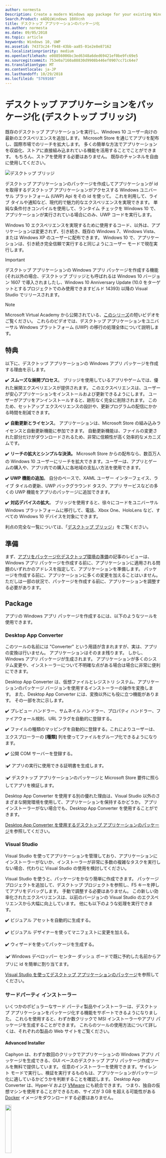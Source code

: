 ```yaml
---
author: normesta
Description: Create a modern Windows app package for your existing Windows Forms, WPF, or Win32 app or game. Add modern experiences for Windows 10 users and simplify deployment and monetization.
Search.Product: eADQiWindows 10XVcnh
title: デスクトップ アプリケーションのパッケージ化
ms.author: normesta
ms.date: 09/05/2018
ms.topic: article
keywords: Windows 10, UWP
ms.assetid: 74373c24-f948-43bb-aa85-01e2e8e87162
ms.localizationpriority: medium
ms.openlocfilehash: e08856006bc3ed6348a6ded69421ef0be9fc69e5
ms.sourcegitcommit: 753e0a7160a88830d9908b446ef0907cc71c64e7
ms.translationtype: MT
ms.contentlocale: ja-JP
ms.lasthandoff: 10/29/2018
ms.locfileid: "5769168"
---
```

# <a name="package-desktop-applications-desktop-bridge"></a>デスクトップ アプリケーションをパッケージ化 (デスクトップ ブリッジ)

既存のデスクトップ アプリケーションを実行し、Windows 10 ユーザー向けの最新のエクスペリエンスを追加します。 Microsoft Store を通じてアプリを配布し、国際市場でのリーチを拡大します。 多くの簡単な方法でアプリケーションを収益化、ストアに直接組み込まれている機能を活用することでことができます。 もちろん、ストアを使用する必要はありません。 既存のチャンネルを自由に使用してください。

![デスクトップ ブリッジ](images/desktop-to-uwp/desktop-bridge-4.png)

デスクトップ アプリケーションのパッケージを作成してアプリケーションが id を取得するデスクトップ アプリケーションがアクセスする Windows ユニバーサル プラットフォーム (UWP) Api をその id を使って。 これを利用して、ライブ タイルや通知など、現代的で魅力的なエクスペリエンスを実現できます。  単純な条件付きコンパイルを使用して、ランタイム チェックを Windows 10 で、アプリケーションが実行されている場合にのみ、UWP コードを実行します。

Windows 10 エクスペリエンスを実現するために使用するコード、以外は、アプリケーションは変更されず、引き続き、既存の Windows 7、Windows Vista、または Windows XP のユーザーに配布できます。 Windows 10 で、アプリケーションは、引き続き完全信頼で実行すると同じようにユーザー モードで現在実行します。

>[!IMPORTANT]
>デスクトップ アプリケーションの Windows アプリ パッケージを作成する機能 (それ以外の場合、デスクトップ ブリッジとも呼ばれるは Windows 10 バージョン 1607 で導入されましたし、Windows 10 Anniversary Update (10.0 をターゲットとするプロジェクトでのみ使用できますビルド 14393) 以降の Visual Studio でリリースされます。

> [!NOTE]
> Microsoft Virtual Academy から公開されている、<a href="https://mva.microsoft.com/en-US/training-courses/developers-guide-to-the-desktop-bridge-17373?l=oZG0B1WhD_8406218965/">このシリーズ</a>の短いビデオをご覧ください。 これらのビデオでは、デスクトップ アプリケーションをユニバーサル Windows プラットフォーム (UWP) の移行の処理全体について説明します。

## <a name="benefits"></a>特典

以下に、デスクトップ アプリケーションの Windows アプリ パッケージを作成する理由を示します。

:heavy_check_mark: **スムーズな展開プロセス**。 ブリッジを使用しているアプリやゲームでは、優れた展開エクスペリエンスが提供されます。 このエクスペリエンスは、ユーザーが安心アプリケーションをインストールおよび更新できるようにします。 ユーザーがアプリをアンインストールすると、跡形なく完全に削除されます。 このため、セットアップ エクスペリエンスの設計や、更新プログラムの配信にかかる時間を削減できます。

:heavy_check_mark: **自動更新とライセンス**。 アプリケーションは、Microsoft Store の組み込みライセンスと自動更新機能に参加できます。 自動更新機能は、ファイルの変更された部分だけがダウンロードされるため、非常に信頼性が高く効率的なメカニズムです。

:heavy_check_mark: **リーチの拡大とシンプルな決済。** Microsoft Store からの配布なら、数百万人の Windows 10 ユーザーにリーチを拡大できます。ユーザーは、アプリとゲームの購入や、アプリ内での購入に各地域の支払い方法を使用できます。

:heavy_check_mark: **UWP 機能の追加**。  自分のペースで、XAML ユーザー インターフェイス、ライブ タイルの更新、UWP バックグラウンド タスク、アプリ サービスなどの多くの UWP 機能をアプリのパッケージに追加できます。

:heavy_check_mark: **対応デバイスの拡大**。 ブリッジを使用すると、徐々にコードをユニバーサル Windows プラットフォームに移行して、電話、Xbox One、HoloLens など、すべての Windows 10 デバイスを対象にできます。

利点の完全な一覧については、「[デスクトップ ブリッジ](https://developer.microsoft.com/windows/bridges/desktop)」をご覧ください。

## <a name="prepare"></a>準備

まず、[アプリをパッケージ化デスクトップ環境の準備](desktop-to-uwp-prepare.md)の記事のレビューは、Windows アプリ パッケージを作成する前に、アプリケーションに適用される問題のいずれかのアドレスを指定して、アプリケーションを準備します。 パッケージを作成する前に、アプリケーションに多くの変更を加えることはいません。 ただしは一部の状況で、パッケージを作成する前に、アプリケーションを調整する必要があります。

<a id="convert" />

## <a name="package"></a>Package

アプリの Windows アプリ パッケージを作成するには、以下のようなツールを使用できます。

### <a name="desktop-app-converter"></a>Desktop App Converter

このツールの名前には "Converter" という用語が含まれますが、実は、アプリの変換は行いません。 アプリケーションはそのまま残ります。 しかし、Windows アプリ パッケージが生成されます。 アプリケーションが多くのシステム変更や、インストーラーについて不明確な点がある場合は場合に非常に便利にできます。

Desktop App Converter は、仮想ファイルとレジストリ システム、アプリケーションのパッケージ バージョンを使用するインストーラーの操作を変換します。 また、Desktop App Converter には、変換以外にも役に立つ機能があります。 その一部を次に示します。

:heavy_check_mark: プレビュー ハンドラー、サムネイル ハンドラー、プロパティ ハンドラー、ファイアウォール規則、URL フラグを自動的に登録する。

:heavy_check_mark: ファイルの種類のマッピングを自動的に登録する。これによりユーザーは、エクスプローラーの **[種類]** 列を使ってファイルをグループ化できるようになります。

:heavy_check_mark: 公開 COM サーバーを登録する。

::heavy_check_mark: アプリの実行に使用できる証明書を生成します。

::heavy_check_mark: デスクトップ アプリケーションのパッケージと Microsoft Store 要件に照らしてアプリを検証します。

Desktop App Converter を使用する別の優れた理由は、Visual Studio 以外のさまざまな開発環境を使用して、アプリケーションを保持するかどうか。 アプリ インストーラーがない場合でも、Desktop App Converter を使用することができます。

[Desktop App Converter を使用するデスクトップ アプリケーションのパッケージ](desktop-to-uwp-run-desktop-app-converter.md)を参照してください。

### <a name="visual-studio"></a>Visual Studio

Visual Studio を使ってアプリケーションを管理しており、アプリケーションにインストーラーがないか、インストーラーが非常に多数の複雑なタスクを実行しない場合、代わりに Visual Studio の使用を検討してください。

Visual Studio を使うと、パッケージをかなり簡単に作成できます。 パッケージ プロジェクトを追加して、デスクトップ プロジェクトを参照し、F5 キーを押してアプリをデバッグします。 手動で調整する必要はありません。 この新しい効率化されたエクスペリエンスは、以前のバージョンの Visual Studio のエクスペリエンスから大幅に向上しています。 他にも以下のような処理を実行できます。

:heavy_check_mark: ビジュアル アセットを自動的に生成する。

:heavy_check_mark: ビジュアル デザイナーを使ってマニフェストに変更を加える。

:heavy_check_mark: ウィザードを使ってパッケージを生成する。

::heavy_check_mark: Windows デベロッパー センター ダッシュ ボードで既に予約した名前からアプリに id を簡単に割り当てます。

[Visual Studio を使ってデスクトップ アプリケーションのパッケージ](desktop-to-uwp-packaging-dot-net.md)を参照してください。

### <a name="third-party-installer"></a>サードパーティ インストーラー

 いくつかのポピュラーなサード パーティ製品やインストーラーは、デスクトップ アプリケーションをパッケージ化する機能をサポートできるようになりました。 これらを使用すると、わずか数クリックで MSI インストーラーやアプリ パッケージを生成することができます。 これらのツールの使用方法について詳しくは、それぞれの製品の Web サイトをご覧ください。

#### <a name="advanced-installer"></a>Advanced Installer

Caphyon は、わずか数回のクリックでアプリケーションの Windows アプリ パッケージを生成できる、GUI ベースのデスクトップ アプリ パッケージ作成ツールを無料で提供しています。 任意のインストーラーを使用できます。サイレント モードで実行し、検証を実行するものもは、アプリケーションがパッケージ化に適しているかどうかを判断することを確認します。
Desktop App Converter は、Hyper-V および [VMware](http://www.vmware.com/) にも統合できます。 つまり、独自の仮想マシンを使用することができるため、サイズが 3 GB を超える可能性がある [Docker](https://docs.docker.com/) イメージをダウンロードする必要はありません。

<img width="20%" src="images/desktop-to-uwp/Advanced_Installer_Vertical.png">

[Advanced Installer](http://www.advancedinstaller.com/) を使用すると、既存のプロジェクトから MSI と [Windows アプリ パッケージ](http://www.advancedinstaller.com/uwp-app-package.html)を生成できます。 また、Advanced installer では、Microsoft Desktop App Converter を使用して生成した Windows アプリ パッケージをインポートすることもできます。 インポートしたアプリ パッケージは、UWP アプリ用に設計されたビジュアル ツールを使用して管理できます。

Advanced Installer では、Visual Studio 2017 および 2015 用の拡張機能も提供されており、これらは[デスクトップ ブリッジ アプリのビルドとデバッグ](http://www.advancedinstaller.com/debug-desktop-bridge-apps.html)に使用できます。

簡単な紹介については、こちらの[ビデオ](https://www.youtube.com/watch?v=cmLKgn04Vfg&feature=youtu.be)をご覧ください。

> [!TIP]
> 最近リリースされた [Advanced Installer Express Edition](https://www.advancedinstaller.com/express-edition.html) をチェックしてみてください。

#### <a name="cloudhouse-compatibility-containers"></a>Cloudhouse 互換性コンテナー

Windows 10 および Windows 10 S と互換性のない基幹業務アプリケーションを利用している企業ユーザーの場合、Cloudhouse の互換性コンテナーを使用すると、ソース コードを変更することなく Windows XP アプリケーションと Windows 7 アプリケーションを Windows 10 で実行することや、ユニバーサル Windows プラットフォーム (UWP) で実行できるように変換して、ビジネス向け Microsoft Store や Microsoft InTune を通じて配布することができます。 [無料試用版](http://www.cloudhouse.com/free-trial)に登録してください。

<img width="20%" src="images/desktop-to-uwp/cloudhouse-container-logo.png">

Cloudhouse が提供する Auto Packager は、アプリケーションが現在実行されているオペレーティング システム (Windows XP など) で、基幹業務アプリケーションをパッケージ化して[互換性コンテナー](https://docs.cloudhouse.com/37613-overview/266723-compatibility-containers-for-applications)を作成し、UWP に[変換できるようにアプリを準備](https://docs.cloudhouse.com/37613-overview/266725-compatibility-containers-for-desktop-bridge?from_search=17883905)します。 コンテナーはその後、Microsoft の Desktop App Converter ツールと統合して新しい Windows アプリ パッケージ形式に変換されます。

Auto Packager では、インストール/キャプチャおよび実行時分析を使用して、アプリケーションを Windows 10 で実行できるようにするために必要なアプリケーションのファイル、レジストリ、ランタイム、依存関係、および互換性とリダイレクト エンジンを含む、アプリケーションのコンテナーを作成します。 コンテナーは、アプリケーションとそのランタイムの分離を実現し、ユーザーのデバイスで実行されている他のアプリケーションへの影響や競合を回避できます。

ビジネス向け Microsoft Store を通じてビジネス アプリケーションを提供する方法の詳細については、[リリースに関するブログの記事](http://www.cloudhouse.com/resources/release-solution-to-get-any-line-of-business-app-to-uwp)をご覧ください。

#### <a name="firegiant"></a>FireGiant

[FireGiant Appx 拡張機能](https://www.firegiant.com/products/wix-expansion-pack/appx)を使用すると、同一の WiX ソース コードから Windows アプリ パッケージと MSI パッケージを同時に作成できます。 ビルドするたびに、Windows アプリ パッケージと MSI による Windows の以前のバージョンを使った Windows 10 をターゲットことができます。

<img width="20%" src="images/desktop-to-uwp/FG3rdPartyLogo.png">

FireGiant Appx 拡張機能では、WiX プロジェクトの静的分析とインテリジェント エミュレーションを使用して、コンテナーや仮想マシンによるディスク領域や実行時のオーバーヘッドが生じることなく、Windows アプリ パッケージを作成します。

FireGiant Appx 拡張機能は、実行することでインストーラーを変換するわけではありません。そのため、インストーラーを繰り返し Windows アプリ パッケージに変換する必要はなく、WiX インストーラーをそのまま維持できます。 さまざまな Windows バージョンのユーザーはすべて、最新の機能強化を入手できます。MSI と Windows アプリ パッケージが同期していないことを開発者が心配する必要はありません。

この[ビデオ](https://www.youtube.com/watch?v=AFBpdBiAYQE)チェック_アウトおよび作成する方法はいくつか数行のコードで FireGiant CEO の Rob Mensching 人気のオープン ソース 7-zip 圧縮ツールの Appx (Windows アプリ パッケージ) バージョンとし、Windows アプリケーションと MSI パッケージの両方が向上した方法をご覧ください。同じ WiX ソース コードに変更します。

#### <a name="installaware"></a>InstallAware

Install**Aware** は、Microsoft の技術革新をすばやくサポートすることで[実績](https://www.installaware.com/press-room.htm)があり、1 つのソースから [Windows アプリ パッケージ (デスクトップ ブリッジ)](https://www.installaware.com/appx-builder.htm)、APP-V (アプリケーションの仮想化)、MSI (Windows インストーラー)、EXE (ネイティブ コード) パッケージを構築します。

<img width="20%" src="images/desktop-to-uwp/installaware.png">

Install**Aware** は、Visual Studio バージョン 2012 ～ 2017 に無料の Install**Aware** 拡張機能を提供しています。 これを使用すると、[Visual Studio ツールバー](https://www.installaware.com/visual-studio-installer-2015.htm)から直接 1 回クリックするだけで、Windows アプリ パッケージを作成できます。

また、そのセットアップのソース コードがない場合でも、Package**Aware** (スナップショットなしのセットアップ キャプチャ) または Database Import Wizard (すべての MSI インストーラーと MSM マージ モジュール用) を使用して、任意のセットアップをインポートできます。 [GUI ツール](https://www.installaware.com/scripting-two-way-integrated-ide.htm)を使用して、視覚的な方法またはスクリプトによって、インポートの保守と強化ができます。

[高度な APPX 作成オプション](https://www.installaware.com/mhtml5/desktop/appx.htm)を利用すると、Microsoft Store 申請のターゲットや、エンドユーザーに配布するサイドロード用の署名付き Windows アプリ パッケージ バイナリの生成が容易になります。 **Nano Server** に展開することを目的とした **WSA** (Windows Server アプリケーション) インストーラー パッケージをすべて 1 つのソースからビルドすることもできます。また、GUI に加えて、[コマンド ライン自動化](https://www.installaware.com/scripting-automation-interface.htm)の完全なサポートが提供されます。

Install**Aware** では、GNU Affero GPL ライセンスの下で **APPX Builder Library** を[オープン ソース](https://www.installaware.com/gnu.asp)にしており、コマンド ライン アプレットの例と一緒に公開しています。 これらは、WiX などのオープン ソース プラットフォームで使用することを目的としています。

#### <a name="installshield"></a>InstallShield

InstallShield は、MSI インストーラーと EXE インストーラーの開発、ユニバーサル Windows プラットフォーム (UWP) パッケージと Windows Server App (WSA) パッケージの作成、およびアプリケーションの仮想化を最小限のスクリプト作成、コーデイング、および作業のやり直しで実現する単一のソリューションを提供します。

<img width="20%" src="images/desktop-to-uwp/InstallShield-logo.jpg">

InstallShield プロジェクトを数秒でスキャンし、アプリケーションと UWP/WSA パッケージの間の潜在的な互換性の問題を自動的に特定することで、調査にかかる時間を短縮できます。

既存の InstallShield プロジェクトから UWP アプリ パッケージをビルドすることで、Microsoft Store に公開する準備をし、Windows 10 におけるソフトウェアのインストール エクスペリエンスを簡略化します。 Windows インストーラーと UWP アプリ パッケージの両方をビルドし、顧客の希望する展開シナリオをすべてサポートします。 既存の InstallShield プロジェクトから WSA パッケージをビルドし、Nano Server と Windows Server 2016 の展開をサポートします。

展開と保守が容易になるように、インストールをモジュール単位で開発します。その後、コンポーネントと依存関係をビルド時にマージして、Microsoft Store 向けの 1 つの UWP アプリ パッケージにします。 ストア外部で直接配布できるようにするには、UWP アプリ パッケージとその他の依存関係を Suite/Advanced UI インストーラーにバンドルします。

詳細はこちらの [eBook](https://na01.safelinks.protection.outlook.com/?url=https%3A%2F%2Fresources.flexerasoftware.com%2Fweb%2Fpdf%2FeBook-IS-Your-Fast-Track-to-Profit.pdf&data=02%7C01%7Cnormesta%40microsoft.com%7C86b9a00bc8e345c2ac6208d4ba464802%7C72f988bf86f141af91ab2d7cd011db47%7C1%7C1%7C636338258409706554&sdata=IAYNp9nFc8B5ayxwrs%2FQTWowUmOda6p%2Fn%2BjdHea257M%3D&reserved=0) をご覧ください。

#### <a name="pace-suite"></a>PACE Suite

[PACE Suite](https://pacesuite.com/) は、デスクトップ アプリをユニバーサル Windows プラットフォームに移行するために使うことができるアプリケーション パッケージ ツールです。

<img width="20%" src="images/desktop-to-uwp/PACE.png">

PACE Suite を使えば、特別なパッケージ環境を準備したり、追加の Windows SDK コンポーネントをインストールしたりする必要がありません。 PACE Suite は、Windows 10 または Windows Server 2016 の標準パッケージ環境で Windows アプリ パッケージを個別に構築できます。 この[図入りの例](https://pacesuite.com/convert-exe-to-appx/)で、PACE Suite が Windows アプリ パッケージへのインストーラーの再パッケージ化を処理する方法について確認してください。

Windows アプリ パッケージの作成とは別に、Windows インストーラー パッケージ (MSI)、更新プログラム (MSP)、変換 (MST)、App-V パッケージを作成するために PACE Suite を使うことができます。 MSI をオーサリングする段階になると、PACE Suite はアップグレード、アクセス許可の設定、カスタム アクション、スクリプトなどの管理に役立ちます。 System Center Configuration Manager に直接アプリケーションを発行することもできます。

すべてのアプリケーション パッケージ機能を確認するには、[PACE Suite の機能に関するページ](https://pacesuite.com/features/)をご覧ください。

#### <a name="rad-studio"></a>RAD Studio

[RAD Studio (提供元: Embarcadero)](https://www.embarcadero.com/products/rad-studio/windows-10-store-desktop-bridge) のページをご覧ください。

#### <a name="raypack-studio"></a>RayPack Studio

Raynet のパッケージ化ソリューションでは、 [RayPack Studio](https://raynet.de/Raynet-Products/RayPackStudio)では、効率的かつ簡単に構成の変換および再パッケージ化フレームワークのいくつかの可能な結果の 1 つとして、デスクトップ アプリケーションのパッケージの作成をサポートしています。

<img width="20%" src="images/desktop-to-uwp/RaynetLogo_v3.png">

既存の仮想環境 (VMware Workstation、Hyper-V) を使って、時間がかかる環境のセットアップを行わなくても自動/一括変換を実行できます。 Studio のコンポーネント ([RayQC Advanced](https://raynet.de/Raynet-Products/RayQCad)) は、事前変換スクリーニングおよび互換性テストを行って、変換の対象となるソフトウェアを確認できます。 さらに、ユーザーは、Anniversary Update や Creators Update などのさまざまな Windows 10 エディションを使って、包括的な競合および互換性チェックを実行できるようになりました。

Windows 10 APPX/UWP 形式のソフトウェア パッケージの作成の次は、RayPack Studio を使って従来の Windows インストーラー パッケージ (MSI)、更新プログラム (MSP)、変換 (MST)、App-V パッケージを作成することもできます。 さらに、このソリューションには、一連のソフトウェア製品とプロフェッショナル向けエンタープライズ ソフトウェア パッケージ用のコンポーネントが付属しています。 ソフトウェアのパッケージ化と仮想化に加えて、RayPack Studio では、ソフトウェア アプリケーションとパッケージの競合および互換性チェック ([RayQC Advanced](https://raynet.de/Raynet-Products/RayQCad))、ソフトウェア評価 ([RayEval](https://raynet.de/Raynet-Products/RayEval))、品質保証 ([RayQC](https://raynet.de/Raynet-Products/RayQC)) というすべてのパッケージ化関連タスクが考慮されます。

Raynet のエンタープライズ ワークフロー システムである [RayFlow](https://raynet.de/Raynet-Products/RayFlow) と組み合わせると、ユーザーは、パッケージの注文から評価、分析、パッケージ化、品質保証、ユーザー受入テスト、展開まで、エンタープライズ アプリケーション ライフサイクル全体を通じてソフトウェアで効率的に作業することができます。 すべてのパッケージと形式は、SCCM や他のソリューションに直接保存して展開できます。 アプリケーション ライフ サイクル プロセス全体が RayFlow によって追跡および管理されます。 さらに、ServiceNow などのどの注文システムでも統合することができます。 Raynet では、自社のサービス プロバイダー向けツールを使って世界中でソフトウェア パッケージ ファクトリを作成しています。

ぜひ、Raynet の RayPack Studio および RayFlow の[無料試用版ライセンス](https://raynet.de/contact?init=license)を入手してください。 詳しくは、[www.raynet.de](https://raynet.de/home) をご覧ください。

**関連リンク**:

* Raynet: [https://raynet.de/home](https://raynet.de/home)
* RayPack Studio: [https://raynet.de/Raynet-Products/RayPackStudio](https://raynet.de/Raynet-Products/RayPackStudio)
* RayFlow: [https://raynet.de/Raynet-Products/RayFlow](https://raynet.de/Raynet-Products/RayFlow)
* RayEval: [https://raynet.de/Raynet-Products/RayEval](https://raynet.de/Raynet-Products/RayEval)
* RayQC: [https://raynet.de/Raynet-Products/RayQC](https://raynet.de/Raynet-Products/RayQC)
* RayQC Advanced: [https://raynet.de/Raynet-Products/RayQCad](https://raynet.de/Raynet-Products/RayQCad)
* 無料試用版ライセンス: [https://raynet.de/contact?init=license](https://raynet.de/contact?init=license)

### <a name="manual-packaging"></a>手動でのパッケージ化

最後のオプションとしてこれらのツールを使用せず、アプリケーションを変換することができます。 変換をきめ細かく制御する場合は、マニフェスト ファイルを作成し、**MakeAppx.exe** ツールを実行して Windows アプリ パッケージを作成します。

[デスクトップ アプリケーションを手動でパッケージ](desktop-to-uwp-manual-conversion.md)を参照してください。

## <a name="integrate"></a>統合

アプリケーションは、システムと統合する必要がある場合 (例: ファイアウォール規則を確立)、アプリケーションのパッケージ マニフェストでこれらの要素を記述して、残りの部分は、システムによって実行されます。 これらのタスクのほとんどは、まったくコードを記述する必要がありません。 XML のマニフェスト内のビットを使用して操作を実行できますプロセスを開始する、ユーザーがログオンしたとき、エクスプ ローラーで、アプリケーションに統合、およびアプリケーションの追加などの他のアプリに表示される印刷先一覧。

[Windows 10 によるパッケージ化されたデスクトップ アプリケーションの統合](desktop-to-uwp-extensions.md)を参照してください。

## <a name="enhance"></a>強化

アプリをパッケージ化すると、ライブ タイルやプッシュ通知などの機能を追加できます。 アプリのエンゲージメント レベルを大幅に向上できる一部の機能と、ほとんど時間を追加します。 もう少しコードの追加が必要になるものもあります。

「[Windows 10 向けのデスクトップ アプリを強化する](desktop-to-uwp-enhance.md)」をご覧ください。

## <a name="extend"></a>拡張

一部の Windows 10 エクスペリエンス (タッチ対応 UI ページなど) は、最新のアプリ コンテナー内で実行する必要があります。 一般的に、UWP API を使用して既存のデスクトップ アプリケーションを[強化](desktop-to-uwp-enhance.md)することでエクスペリエンスを追加できるかどうかを最初に判断する必要があります。 エクスペリエンスを実現するために、UWP コンポーネントを使用する場合は、し、UWP プロジェクトをソリューションに追加してデスクトップ アプリケーションと UWP コンポーネントの間の通信にアプリ サービスを使用します。

「[最新の UWP コンポーネントによるデスクトップ アプリケーションの拡張](desktop-to-uwp-extend.md)」をご覧ください。

## <a name="migrate"></a>移行

デスクトップ アプリケーションを UWP アプリに変換できるツールはありませんが、多くの既存コードを再利用できるため、UWP アプリの作成コストを削減できます。 これは、できるだけ多くのビジネス ロジックを .NET Standard 2.0 ライブラリに移行することで行うことができます。

.NET Standard 2.0 では、お気に入りの NuGet パッケージとサード パーティ製ライブラリに対する互換性 shim が追加されているだけでなく、.NET API の数が大幅に増えています。

お持ちのコードを .NET Standard ライブラリに移行し、ユニバーサル Windows プラットフォーム (UWP) アプリを作成すると、すべての Windows 10 デバイスをターゲットにすることができます。

「[デスクトップ アプリと UWP アプリでコードを共有する](desktop-to-uwp-migrate.md)」をご覧ください


## <a name="test"></a>テスト

配布用に準備する現実的な設定で、アプリケーションをテストするには、アプリケーションに署名し、それをインストールすることをお勧めします。 「[アプリのテスト](https://docs.microsoft.com/en-us/windows/uwp/porting/desktop-to-uwp-debug#test-your-app)」をご覧ください。

>[!IMPORTANT]
> Microsoft Store にアプリを公開する場合は、アプリケーションが S モードで Windows 10 を実行しているデバイスで正しく動作することを確認します。 これは、Microsoft Store 要件です。 「[Windows アプリの S モードの Windows 10 をテストする](desktop-to-uwp-test-windows-s.md)」をご覧ください。

## <a name="validate"></a>検証

アプリケーションに、Microsoft Store で公開されているの最適な機会を提供したり、 [Windows 認定](http://go.microsoft.com/fwlink/p/?LinkID=309666)の検証し認定のために提出する前にローカルでテストします。

DAC アプリをパッケージ化を使用している場合、新しい使える``-Verify``フラグをパッケージ化されたデスクトップ アプリケーションとストア要件に照らしてパッケージを検証します。 「[アプリをパッケージ化し、アプリに署名して、ストアへの提出に備える](desktop-to-uwp-run-desktop-app-converter.md#optional-parameters)」をご覧ください。

Visual Studio を使用している場合は、**アプリ パッケージの作成**ウィザード、アプリケーションを検証できます。 [アプリ パッケージ アップロード ファイルの作成に関するページ](../packaging/packaging-uwp-apps.md#create-an-app-package-upload-file)をご覧ください。

ツールを手動で実行する方法については、「[Windows アプリ認定キット](../debug-test-perf/windows-app-certification-kit.md)」をご覧ください。

Windows アプリ認定でアプリの検証に使用されるテストの一覧を確認するには、「[Windows デスクトップ ブリッジ アプリのテスト](../debug-test-perf/windows-desktop-bridge-app-tests.md)」をご覧ください。

## <a name="distribute"></a>配布

アプリを配布するには、サイドローディングや、Microsoft Store に公開することによって、他のシステムにします。

[パッケージ デスクトップ アプリの配布](desktop-to-uwp-distribute.md)を参照してください。

## <a name="support-and-feedback"></a>サポートとフィードバック

**質問に対する回答を見つける**

ご質問がある場合は、 Stack Overflow でお問い合わせください。 Microsoft のチームでは、これらの[タグ](http://stackoverflow.com/questions/tagged/project-centennial+or+desktop-bridge)をチェックしています。 [こちら](https://social.msdn.microsoft.com/Forums/en-US/home?filter=alltypes&sort=relevancedesc&searchTerm=%5BDesktop%20Converter%5D)から質問することもできます。

**フィードバックの提供または機能の提案を行う**

[UserVoice](https://wpdev.uservoice.com/forums/110705-universal-windows-platform/category/161895-desktop-bridge-centennial) のページをご覧ください。

## <a name="in-this-section"></a>このセクションの内容

| トピック | 説明 |
|-------|-------------|
| [アプリのパッケージ化の準備](desktop-to-uwp-prepare.md) | デスクトップ アプリをパッケージ化する前に確認する項目の一覧を示します。 |
| [Desktop App Converter を使用してアプリをパッケージ化します。](desktop-to-uwp-run-desktop-app-converter.md) | Desktop App Converter を実行する方法が説明されています。 |
| [デスクトップ アプリケーションを手動でパッケージ化します。](desktop-to-uwp-manual-conversion.md) | 手動でアプリ パッケージとマニフェストを作成する方法について説明します。 |
| [Visual Studio を使ってデスクトップ アプリケーションをパッケージ化します。](desktop-to-uwp-packaging-dot-net.md)| Visual Studio を使ってデスクトップ アプリケーションをパッケージ化する方法を示します。 |
| [Windows 10 とデスクトップ アプリケーションを統合します。](desktop-to-uwp-extensions.md) | Windows 10 では、アプリケーションをパッケージ プロジェクトのパッケージ マニフェスト ファイル内のタスクを記述することを統合します。 |
| [Windows 10 向けのデスクトップ アプリを強化する](desktop-to-uwp-enhance.md)| UWP API を使用して、Windows 10 ユーザーの利便性を高める最新のエクスペリエンスを追加します。 |
| [パッケージ デスクトップ アプリケーションに利用可能な UWP Api](desktop-to-uwp-supported-api.md) | どのような可能な UWP Api を使用するデスクトップ アプリケーション パッケージを参照してください。 |
| [最新の UWP コンポーネントによるデスクトップ アプリケーションの拡張](desktop-to-uwp-extend.md)| UWP アプリ コンテナー内で実行する必要がある高度なエクスペリエンスを追加します。 アプリ サービスを使用して UWP プロセスとデスクトップ アプリケーションを接続します。|
| [実行、デバッグ、およびデスクトップ アプリケーションのパッケージのテスト](desktop-to-uwp-debug.md) | パッケージ化されたアプリをデバッグするためのオプションについて説明します。 |
| [デスクトップ アプリケーションのパッケージの配布します。 ](desktop-to-uwp-distribute.md) | 変換されたアプリケーションをユーザーに配布する方法をご覧ください。  |
| [既知 Issues(desktop-to-uwp-known-issues.md) | デスクトップ アプリケーションをパッケージ化の既知の問題を一覧表示されます。 |
